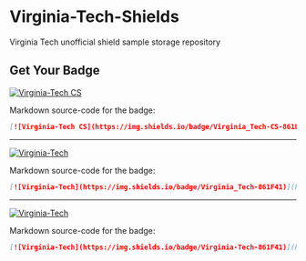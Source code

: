 # Virginia-Tech-Shields

Virginia Tech unofficial shield sample storage repository

## Get Your Badge

[![Virginia-Tech CS](https://img.shields.io/badge/Virginia_Tech-CS-861F41)](https://github.com/Jerry-NotesHub/Virginia-Tech-Shields)

Markdown source-code for the badge:

```{.markdown .copyable}
[![Virginia-Tech CS](https://img.shields.io/badge/Virginia_Tech-CS-861F41)](https://github.com/Jerry-NotesHub/Virginia-Tech-Shields)
```

---

[![Virginia-Tech](https://img.shields.io/badge/Virginia_Tech-861F41)](https://github.com/Jerry-NotesHub/Virginia-Tech-Shields)

Markdown source-code for the badge:

```{.markdown .copyable}
[![Virginia-Tech](https://img.shields.io/badge/Virginia_Tech-861F41)](https://github.com/Jerry-NotesHub/Virginia-Tech-Shields)
```

---

[![Virginia-Tech](https://img.shields.io/badge/Virginia-Tech-861F41)](https://github.com/Jerry-NotesHub/Virginia-Tech-Shields)

Markdown source-code for the badge:

```{.markdown .copyable}
[![Virginia-Tech](https://img.shields.io/badge/Virginia-Tech-861F41)](https://github.com/Jerry-NotesHub/Virginia-Tech-Shields)
```
